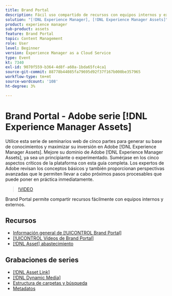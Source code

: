 ```yaml
---
title: Brand Portal
description: Fácil uso compartido de recursos con equipos internos y externos
solution: "[!DNL Experience Manager], [!DNL Experience Manager Assets]"
product: experience manager
sub-product: assets
feature: Brand Portal
topic: Content Management
role: User
level: Beginner
version: Experience Manager as a Cloud Service
type: Event
kt: 7340
exl-id: 9070f559-b364-4d8f-a60a-1bda65fc4ca1
source-git-commit: 88778b44085fa79695d92f37f167b000be357965
workflow-type: tm+mt
source-wordcount: '108'
ht-degree: 3%

---
```


# Brand Portal - Adobe serie [!DNL Experience Manager Assets]

Utilice esta serie de seminarios web de cinco partes para generar su base de conocimientos y maximizar su inversión en Adobe [!DNL Experience Manager Assets]. Mejore su dominio de Adobe [!DNL Experience Manager Assets], ya sea un principiante o experimentado. Sumérjase en los cinco aspectos críticos de la plataforma con esta guía completa. Los expertos de Adobe revisan los conceptos básicos y también proporcionan perspectivas avanzadas que le permiten llevar a cabo próximos pasos procesables que puede poner en práctica inmediatamente.

>[!VIDEO](https://video.tv.adobe.com/v/332133/?quality=12&learn=on&hidetitle=true)

Brand Portal permite compartir recursos fácilmente con equipos internos y externos.

## Recursos

* [Información general de [!UICONTROL Brand Portal]](https://experienceleague.adobe.com/en/docs/experience-manager-brand-portal/using/introduction/brand-portal)
* [[!UICONTROL Vídeos de Brand Portal]](https://experienceleague.adobe.com/en/docs/experience-manager-learn/assets/sharing/brand-portal/brand-portal)
* [[!DNL Asset] abastecimiento](https://experienceleague.adobe.com/en/docs/experience-manager-brand-portal/using/asset-sourcing-in-brand-portal/brand-portal-asset-sourcing)

## Grabaciones de series

* [[!DNL Asset Link]](asset-link.md)
* [[!DNL Dynamic Media]](dynamic-media.md)
* [Estructura de carpetas y búsqueda](folder-structure-search.md)
* [Metadatos](metadata.md)
